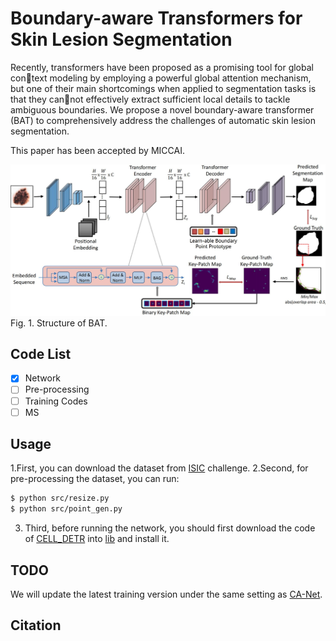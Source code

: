 # Boundary-aware Transformers for Skin Lesion Segmentation

Recently, transformers have been proposed as a promising tool for global context modeling by employing a powerful global attention mechanism, but one of
their main shortcomings when applied to segmentation tasks is that they cannot effectively extract sufficient local details to tackle ambiguous boundaries. We propose a novel boundary-aware transformer (BAT) to comprehensively address the challenges of automatic skin lesion segmentation.

This paper has been accepted by MICCAI.

![bat](./framework.jpg)
Fig. 1. Structure of BAT.

## Code List

- [x] Network
- [ ] Pre-processing
- [ ] Training Codes
- [ ] MS

## Usage

1.First, you can download the dataset from [ISIC](https://www.isic-archive.com/) challenge.
2.Second, for pre-processing the dataset, you can run:

```bash
$ python src/resize.py
$ python src/point_gen.py
```

3. Third, before running the network, you should first download the code of [CELL_DETR](https://github.com/ChristophReich1996/Cell-DETR) into [lib](https://github.com/jcwang123/BA-Transformer/lib) and install it.

## TODO

We will update the latest training version under the same setting as [CA-Net](https://github.com/HiLab-git/CA-Net).

## Citation
